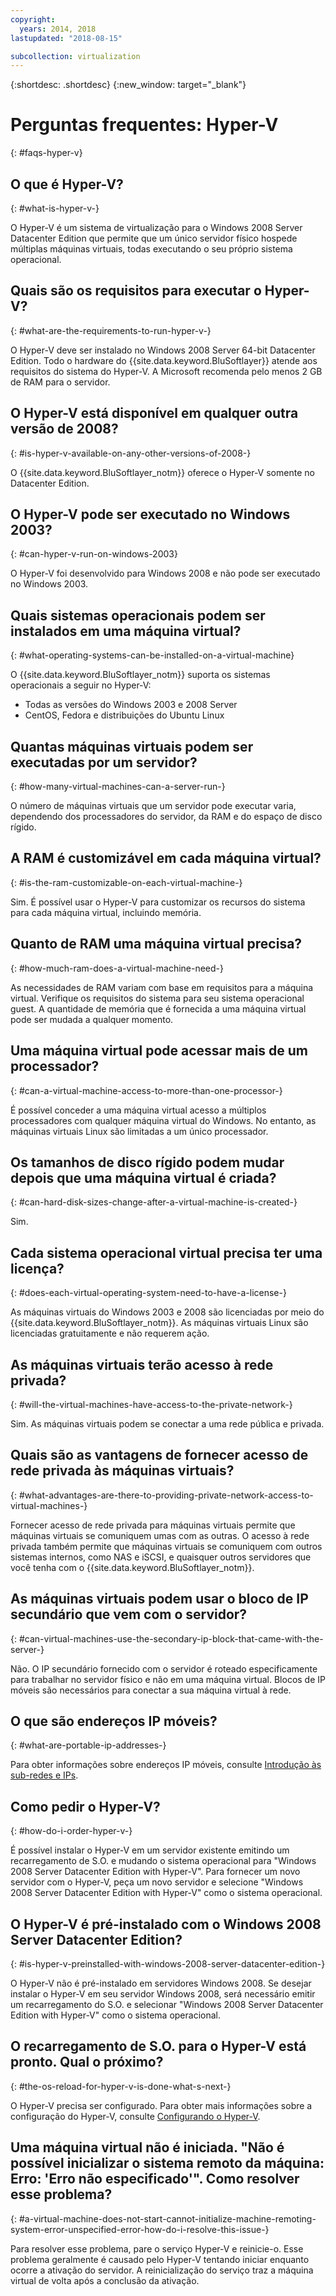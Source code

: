 ```yaml
---
copyright:
  years: 2014, 2018
lastupdated: "2018-08-15"

subcollection: virtualization
---
```

{:shortdesc: .shortdesc}
{:new_window: target="_blank"}

# Perguntas frequentes: Hyper-V
{: #faqs-hyper-v}

## O que é Hyper-V?
{: #what-is-hyper-v-}

O Hyper-V é um sistema de virtualização para o Windows 2008 Server Datacenter Edition que permite que um único servidor físico hospede múltiplas máquinas virtuais, todas executando o seu próprio sistema operacional.

## Quais são os requisitos para executar o Hyper-V?
{: #what-are-the-requirements-to-run-hyper-v-}

O Hyper-V deve ser instalado no Windows 2008 Server 64-bit Datacenter Edition. Todo o hardware do {{site.data.keyword.BluSoftlayer}} atende aos requisitos do sistema do Hyper-V. A Microsoft recomenda pelo menos 2 GB de RAM para o servidor.

## O Hyper-V está disponível em qualquer outra versão de 2008?
{: #is-hyper-v-available-on-any-other-versions-of-2008-}

O {{site.data.keyword.BluSoftlayer_notm}} oferece o Hyper-V somente no Datacenter Edition.

## O Hyper-V pode ser executado no Windows 2003?
{: #can-hyper-v-run-on-windows-2003}

O Hyper-V foi desenvolvido para Windows 2008 e não pode ser executado no Windows 2003.

## Quais sistemas operacionais podem ser instalados em uma máquina virtual?
{: #what-operating-systems-can-be-installed-on-a-virtual-machine}

O {{site.data.keyword.BluSoftlayer_notm}} suporta os sistemas operacionais a seguir no Hyper-V:

* Todas as versões do Windows 2003 e 2008 Server
* CentOS, Fedora e distribuições do Ubuntu Linux

## Quantas máquinas virtuais podem ser executadas por um servidor?
{: #how-many-virtual-machines-can-a-server-run-}

O número de máquinas virtuais que um servidor pode executar varia, dependendo dos processadores do servidor, da RAM e do espaço de disco rígido.

## A RAM é customizável em cada máquina virtual?
{: #is-the-ram-customizable-on-each-virtual-machine-}

Sim. É possível usar o Hyper-V para customizar os recursos do sistema para cada máquina virtual, incluindo memória.

## Quanto de RAM uma máquina virtual precisa?
{: #how-much-ram-does-a-virtual-machine-need-}

As necessidades de RAM variam com base em requisitos para a máquina virtual. Verifique os requisitos do sistema para seu sistema operacional guest. A quantidade de memória que é fornecida a uma máquina virtual pode ser mudada a qualquer momento.

## Uma máquina virtual pode acessar mais de um processador?
{: #can-a-virtual-machine-access-to-more-than-one-processor-}

É possível conceder a uma máquina virtual acesso a múltiplos processadores com qualquer máquina virtual do Windows. No entanto, as máquinas virtuais Linux são limitadas a um único processador.

## Os tamanhos de disco rígido podem mudar depois que uma máquina virtual é criada?
{: #can-hard-disk-sizes-change-after-a-virtual-machine-is-created-}

Sim.

## Cada sistema operacional virtual precisa ter uma licença?
{: #does-each-virtual-operating-system-need-to-have-a-license-}

As máquinas virtuais do Windows 2003 e 2008 são licenciadas por meio do {{site.data.keyword.BluSoftlayer_notm}}. As máquinas virtuais Linux são licenciadas gratuitamente e não requerem ação.

## As máquinas virtuais terão acesso à rede privada?
{: #will-the-virtual-machines-have-access-to-the-private-network-}

Sim. As máquinas virtuais podem se conectar a uma rede pública e privada.

## Quais são as vantagens de fornecer acesso de rede privada às máquinas virtuais?
{: #what-advantages-are-there-to-providing-private-network-access-to-virtual-machines-}

Fornecer acesso de rede privada para máquinas virtuais permite que máquinas virtuais se comuniquem umas com as outras. O acesso à rede privada também permite que máquinas virtuais se comuniquem com outros sistemas internos, como NAS e iSCSI, e quaisquer outros servidores que você tenha com o {{site.data.keyword.BluSoftlayer_notm}}.

## As máquinas virtuais podem usar o bloco de IP secundário que vem com o servidor?
{: #can-virtual-machines-use-the-secondary-ip-block-that-came-with-the-server-}

Não. O IP secundário fornecido com o servidor é roteado especificamente para trabalhar no servidor físico e não em uma máquina virtual. Blocos de IP móveis são necessários para conectar a sua máquina virtual à rede.

## O que são endereços IP móveis?
{: #what-are-portable-ip-addresses-}

Para obter informações sobre endereços IP móveis, consulte [Introdução às sub-redes e IPs](/docs/infrastructure/subnets?topic=subnets-getting-started-subnets-ips#getting-started-subnets-ips).

## Como pedir o Hyper-V?
{: #how-do-i-order-hyper-v-}

É possível instalar o Hyper-V em um servidor existente emitindo um recarregamento de S.O. e mudando o sistema operacional para "Windows 2008 Server Datacenter Edition with Hyper-V". Para fornecer um novo servidor com o Hyper-V, peça um novo servidor e selecione "Windows 2008 Server Datacenter Edition with Hyper-V" como o sistema operacional.

## O Hyper-V é pré-instalado com o Windows 2008 Server Datacenter Edition?
{: #is-hyper-v-preinstalled-with-windows-2008-server-datacenter-edition-}

O Hyper-V não é pré-instalado em servidores Windows 2008. Se desejar instalar o Hyper-V em seu servidor Windows 2008, será necessário emitir um recarregamento do S.O. e selecionar "Windows 2008 Server Datacenter Edition with Hyper-V" como o sistema operacional.

## O recarregamento de S.O. para o Hyper-V está pronto. Qual o próximo?
{: #the-os-reload-for-hyper-v-is-done-what-s-next-}

O Hyper-V precisa ser configurado. Para obter mais informações sobre a configuração do Hyper-V, consulte [Configurando o Hyper-V](/docs/infrastructure/virtualization?topic=Virtualization-setting-up-hyper-v).

## Uma máquina virtual não é iniciada. "Não é possível inicializar o sistema remoto da máquina: Erro: 'Erro não especificado'". Como resolver esse problema?
{: #a-virtual-machine-does-not-start-cannot-initialize-machine-remoting-system-error-unspecified-error-how-do-i-resolve-this-issue-}

Para resolver esse problema, pare o serviço Hyper-V e reinicie-o. Esse problema geralmente é causado pelo Hyper-V tentando iniciar enquanto ocorre a ativação do servidor. A reinicialização do serviço traz a máquina virtual de volta após a conclusão da ativação.
